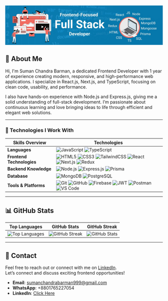 ![GitHub Banner](https://github.com/suman-chandra-barman/suman-chandra-barman/blob/main/suman-chandra-barman-frontend-fullstack-developer-banner.jpg)

## 💼 About Me

Hi, I'm Suman Chandra Barman, a dedicated Frontend Developer with 1 year of experience creating modern, responsive, and high-performance web applications. I specialize in React.js, Next.js, and TypeScript, focusing on clean code, usability, and performance.

I also have hands-on experience with Node.js and Express.js, giving me a solid understanding of full-stack development. I’m passionate about continuous learning and love bringing ideas to life through efficient and elegant web solutions.

---

### 🧠 Technologies I Work With

|       Skills Overview        | Technologies                                                                                                                                                                                                                          |
|-----------------------|---------------------------------------------------------------------------------------------------------------------------------------------------------------------------------------------------------------------------------------|
| **Languages**         | ![JavaScript](https://img.shields.io/badge/-JavaScript-333333?style=flat&logo=javascript) ![TypeScript](https://img.shields.io/badge/-TypeScript-333333?style=flat&logo=typescript)                                                      |
| **Frontend Technologies** | ![HTML5](https://img.shields.io/badge/-HTML5-333333?style=flat&logo=html5) ![CSS3](https://img.shields.io/badge/-CSS3-333333?style=flat&logo=css3) ![TailwindCSS](https://img.shields.io/badge/TailwindCSS-333333?style=flat&logo=tailwindcss) ![React](https://img.shields.io/badge/-React-333333?style=flat&logo=react) ![Next.js](https://img.shields.io/badge/-Next.js-333333?style=flat&logo=next.js) ![Redux](https://img.shields.io/badge/-Redux-333333?style=flat&logo=redux) |
| **Backend Knowledge** | ![Node.js](https://img.shields.io/badge/-Node.js-333333?style=flat&logo=node.js) ![Express.js](https://img.shields.io/badge/-Express.js-333333?style=flat&logo=express) ![Prisma](https://img.shields.io/badge/Prisma-333333?style=flat&logo=Prisma)                                                   |
| **Database**          | ![MongoDB](https://img.shields.io/badge/-MongoDB-333333?style=flat&logo=mongodb) ![PostgreSQL](https://img.shields.io/badge/-PostgreSQL-333333?style=flat&logo=postgresql)                                                          |
| **Tools & Platforms** | ![Git](https://img.shields.io/badge/-Git-333333?style=flat&logo=git) ![GitHub](https://img.shields.io/badge/-GitHub-333333?style=flat&logo=github) ![Firebase](https://img.shields.io/badge/-Firebase-333333?style=flat&logo=firebase) ![JWT](https://img.shields.io/badge/-JWT-333333?style=flat&logo=json-web-tokens) ![Postman](https://img.shields.io/badge/-Postman-333333?style=flat&logo=postman) ![VS Code](https://img.shields.io/badge/-VS%20Code-333333?style=flat&logo=visual-studio-code) |

---

## 📊 GitHub Stats

| Top Languages | GitHub Stats | GitHub Streak |
|:---:|:---:|:---:|
| ![Top Languages](https://github-readme-stats.vercel.app/api/top-langs/?username=suman-chandra-barman&theme=transparent&hide_border=true&include_all_commits=true&count_private=true&layout=compact) | ![GitHub Streak](https://github-readme-streak-stats.herokuapp.com/?user=suman-chandra-barman&theme=transparent&hide_border=true) | ![GitHub Stats](https://github-readme-stats.vercel.app/api?username=suman-chandra-barman&theme=transparent&hide_border=true&include_all_commits=true&count_private=false) |

---

## 🤝 Contact

Feel free to reach out or connect with me on [LinkedIn](https://www.linkedin.com/in/suman-chandra-barman/).  
Let’s connect and discuss exciting frontend opportunities!

- **Email**: [sumanchandrabarman999@gmail.com](mailto:sumanchandrabarman999@gmail.com)  
- **WhatsApp**: +8801765227054  
- **LinkedIn**: [Click Here](https://www.linkedin.com/in/suman-chandra-barman/)
